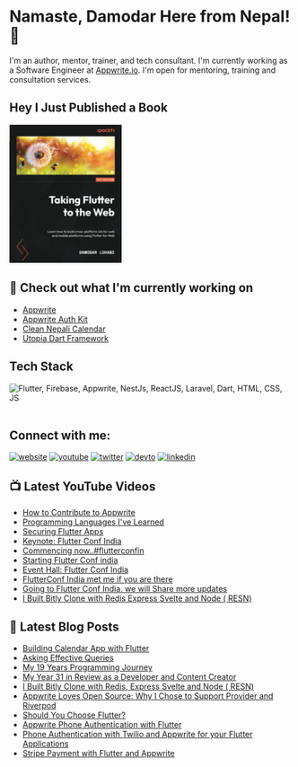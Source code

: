 # Namaste, Damodar Here from Nepal! 👋

I'm an author, mentor, trainer, and tech consultant. I'm currently working as a Software Engineer at [Appwrite.io](https://appwrite.io). I'm open for mentoring, training and consultation services.

## Hey I Just Published a Book

<a href="https://www.amazon.com/Taking-Flutter-Web-cross-platform-platforms/dp/1801817715">
<img src="./assets/taking-flutter-to-web.jpg" width="200px" />
</a>

<br />

## 👷 Check out what I'm currently working on

  - [Appwrite](https://github.com/appwrite/appwrite)
  - [Appwrite Auth Kit](https://github.com/lohanidamodar/appwrite_auth_kit)
  - [Clean Nepali Calendar](https://github.com/lohanidamodar/clean_nepali_calendar)
  - [Utopia Dart Framework](https://github.com/utopia-dart)


## Tech Stack
<img src="https://skillicons.dev/icons?i=js,html,css,swift,php,dart,flutter,appwrite,firebase" title="Flutter, Firebase, Appwrite, NestJs, ReactJS, Laravel, Dart, HTML, CSS, JS" alt="Flutter, Firebase, Appwrite, NestJs, ReactJS, Laravel, Dart, HTML, CSS, JS" /> <br /><br />

## Connect with me:
[![website](https://img.shields.io/badge/web-A21432?style=for-the-badge&logo=globe&logoColor=white)](https://dlohani.com.np)
[![youtube](https://img.shields.io/badge/youtube-FF0000?style=for-the-badge&logo=youtube&logoColor=white)](https://youtube.com/reactbits)
[![twitter](https://img.shields.io/badge/Twitter-1DA1F2?style=for-the-badge&logo=twitter&logoColor=white)](https://www.instagram.com/arorapranav187/)
[![devto](https://img.shields.io/badge/dev.to-0A0A0A?style=for-the-badge&logo=devdotto&logoColor=white)](https://dev.to/lohanidamodar)
[![linkedin](https://img.shields.io/badge/LinkedIn-0077B5?style=for-the-badge&logo=linkedin&logoColor=white)](https://www.linkedin.com/in/lohanidamodar/)


## 📺 Latest YouTube Videos
<!-- YOUTUBE:START -->
- [How to Contribute to Appwrite](https://www.youtube.com/watch?v=aDYveq0wJFQ)
- [Programming Languages I&#39;ve Learned](https://www.youtube.com/watch?v=3-hXCpR1uqc)
- [Securing Flutter Apps](https://www.youtube.com/watch?v=2QDrs-wvpRA)
- [Keynote: Flutter Conf India](https://www.youtube.com/watch?v=-sfstXeupfc)
- [Commencing now..#flutterconfin](https://www.youtube.com/watch?v=hYrTCvRCj9A)
- [Starting Flutter Conf india](https://www.youtube.com/watch?v=9HokPXorjxE)
- [Event Hall: Flutter Conf India](https://www.youtube.com/watch?v=cZ8aGN56Qgw)
- [FlutterConf India met me if you are there](https://www.youtube.com/watch?v=JMcKtgrwwkM)
- [Going to Flutter Conf India. we will Share more updates](https://www.youtube.com/watch?v=r2JBX-dTU30)
- [I Built Bitly Clone with Redis Express Svelte and Node &lpar; RESN&rpar;](https://www.youtube.com/watch?v=lssFG92i9hA)
<!-- YOUTUBE:END -->

## 📕 Latest Blog Posts
<!-- BLOG-POST-LIST:START -->
- [Building Calendar App with Flutter](https://dlohani.com.np/blog/building-calendar-app-with-flutter)
- [Asking Effective Queries](https://dlohani.com.np/blog/asking-effective-queries)
- [My 19 Years Programming Journey](https://dlohani.com.np/blog/my-years-in-programming)
- [My Year 31 in Review as a Developer and Content Creator](https://dlohani.com.np/blog/my-year-31-in-review)
- [I Built Bitly Clone with Redis, Express Svelte and Node &lpar; RESN&rpar;](https://dev.to/lohanidamodar/i-built-bitly-clone-with-redis-express-svelte-and-node-resn-4c71)
- [Appwrite Loves Open Source: Why I Chose to Support Provider and Riverpod](https://dev.to/lohanidamodar/appwrite-loves-open-source-why-i-chose-to-support-provider-and-riverpod-16ag)
- [Should You Choose Flutter?](https://dlohani.com.np/blog/should-you-choose-flutter)
- [Appwrite Phone Authentication with Flutter](https://dev.to/appwrite/appwrite-phone-authentication-with-flutter-3jii)
- [Phone Authentication with Twilio and Appwrite for your Flutter Applications](https://lohanidamodar.medium.com/phone-authentication-with-twilio-and-appwrite-for-your-flutter-applications-434468bb7d85?source=rss-21afa4abace7------2)
- [Stripe Payment with Flutter and Appwrite](https://dev.to/appwrite/stripe-payment-with-flutter-and-appwrite-2c68)
<!-- BLOG-POST-LIST:END -->


[website]: https://dlohani.com.np
[twitter]: https://twitter.com/lohanidamodar
[youtube]: https://youtube.com/reactbits
[linkedin]: https://linkedin.com/in/lohanidamodar
